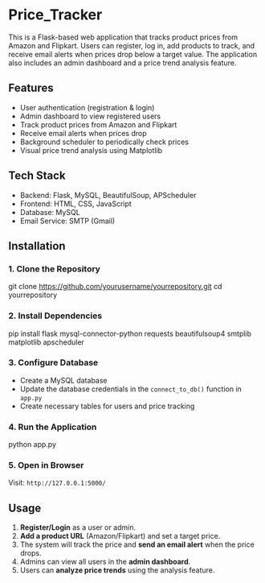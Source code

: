 # Price_Tracker
This is a Flask-based web application that tracks product prices from Amazon and Flipkart. Users can register, log in, add products to track, and receive email alerts when prices drop below a target value. The application also includes an admin dashboard and a price trend analysis feature.

## Features
- User authentication (registration & login)
- Admin dashboard to view registered users
- Track product prices from Amazon and Flipkart
- Receive email alerts when prices drop
- Background scheduler to periodically check prices
- Visual price trend analysis using Matplotlib

## Tech Stack
- Backend: Flask, MySQL, BeautifulSoup, APScheduler
- Frontend: HTML, CSS, JavaScript
- Database: MySQL
- Email Service: SMTP (Gmail)

## Installation
### 1. Clone the Repository
git clone https://github.com/yourusername/yourrepository.git
cd yourrepository

### 2. Install Dependencies
pip install flask mysql-connector-python requests beautifulsoup4 smtplib matplotlib apscheduler

### 3. Configure Database
- Create a MySQL database
- Update the database credentials in the `connect_to_db()` function in `app.py`
- Create necessary tables for users and price tracking

### 4. Run the Application
python app.py

### 5. Open in Browser
Visit: `http://127.0.0.1:5000/`

## Usage
1. **Register/Login** as a user or admin.
2. **Add a product URL** (Amazon/Flipkart) and set a target price.
3. The system will track the price and **send an email alert** when the price drops.
4. Admins can view all users in the **admin dashboard**.
5. Users can **analyze price trends** using the analysis feature.





